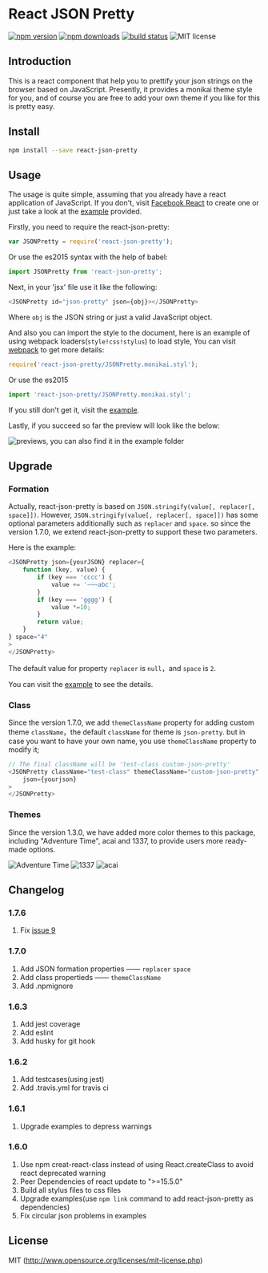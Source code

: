 # React JSON Pretty

[![npm version](https://badge.fury.io/js/react-json-pretty.svg)](https://badge.fury.io/js/react-json-pretty)
[![npm downloads](https://img.shields.io/npm/dm/react-json-pretty.svg)](https://www.npmjs.com/package/react-json-pretty)
[![build status](https://api.travis-ci.org/chenckang/react-json-pretty.svg?branch=master)](https://travis-ci.org/chenckang/react-json-pretty)
![MIT license](https://img.shields.io/github/license/mashape/apistatus.svg)

## Introduction

This is a react component that help you to prettify your json strings on the browser based on JavaScript. Presently, it provides a monikai theme style for you, and of course you are free to add your own theme if you like for this is pretty easy.

## Install
```bash
npm install --save react-json-pretty
```

## Usage

The usage is quite simple, assuming that you already have a react application of JavaScript. If you don't, visit [Facebook React](https://facebook.github.io/react/) to create one or just take a look at the [example](https://github.com/chenckang/react-json-pretty/tree/master/example) provided.

Firstly, you need to require the react-json-pretty:

```javascript
var JSONPretty = require('react-json-pretty');
```
Or use the es2015 syntax with the help of babel:

```javascript
import JSONPretty from 'react-json-pretty';
```

Next, in your 'jsx' file use it like the following:

```javascript
<JSONPretty id="json-pretty" json={obj}></JSONPretty>
```

Where `obj` is the JSON string or just a valid JavaScript object.

And also you can import the style to the document, here is an example of using webpack loaders(`style!css!stylus`) to load style, You can visit [webpack](https://webpack.github.io/) to get more details:

```javascript
require('react-json-pretty/JSONPretty.monikai.styl');
```

Or use the es2015

```javascript
import 'react-json-pretty/JSONPretty.monikai.styl';
```

If you still don't get it, visit the [example](https://github.com/chenckang/react-json-pretty/tree/master/example).

Lastly, if you succeed so far the preview will look like the below:

![previews, you can also find it in the example folder](https://github.com/chenckang/react-json-pretty/blob/master/example/preview.png?raw=true)

## Upgrade

### Formation

Actually, react-json-pretty is based on `JSON.stringify(value[, replacer[, space]])`. However, `JSON.stringify(value[, replacer[, space]])` has some optional parameters additionally such as `replacer` and `space`. so since the version 1.7.0, we extend react-json-pretty to support these two parameters.

Here is the example:

```javascript
<JSONPretty json={yourJSON} replacer={
    function (key, value) {
        if (key === 'cccc') {
            value += '~~~abc';
        }
        if (key === 'gggg') {
            value *=10;
        }
        return value;
    }
} space="4"
>
</JSONPretty>
```

The default value for property `replacer` is `null`，and `space` is `2`.

You can visit the [example](https://github.com/chenckang/react-json-pretty/tree/master/example) to see the details.

### Class

Since the version 1.7.0, we add `themeClassName` property for adding custom theme `className`，the default `className` for theme is `json-pretty`. but in case you want to have your own name, you use `themeClassName` property to modify it;

```javascript
// The final className will be 'test-class custom-json-pretty'
<JSONPretty className="test-class" themeClassName="custom-json-pretty"
    json={yourjson}
>
</JSONPretty>
```

### Themes

Since the version 1.3.0, we have added more color themes to this package, including "Adventure Time", acai and 1337, to provide users more ready-made options.

![Adventure Time](https://github.com/chenckang/react-json-pretty/blob/master/example/at.png?raw=true)
![1337](https://github.com/chenckang/react-json-pretty/blob/master/example/1337.png?raw=true)
![acai](https://github.com/chenckang/react-json-pretty/blob/master/example/acai.png?raw=true)

## Changelog

### 1.7.6

1. Fix [issue 9](https://github.com/chenckang/react-json-pretty/issues/9)

### 1.7.0

1. Add JSON formation properties —— `replacer` `space`
2. Add class propertieds —— `themeClassName`
3. Add .npmignore

### 1.6.3

1. Add jest coverage
2. Add eslint
3. Add husky for git hook

### 1.6.2

1. Add testcases(using jest)
2. Add .travis.yml for travis ci

### 1.6.1

1. Upgrade examples to depress warnings

### 1.6.0

1. Use npm creat-react-class instead of using React.createClass to avoid react deprecated warning
2. Peer Dependencies of react update to ">=15.5.0"
3. Build all stylus files to css files
4. Upgrade examples(use `npm link` command to add react-json-pretty as dependencies)
5. Fix circular json problems in examples

## License

MIT (http://www.opensource.org/licenses/mit-license.php)
